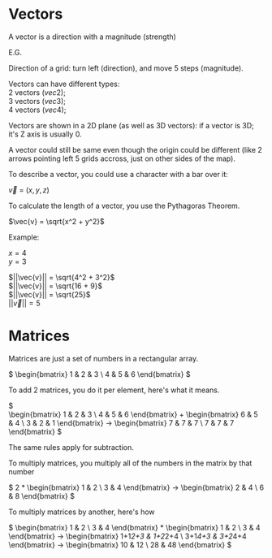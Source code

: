# Vectors

A vector is a direction with a magnitude (strength)

E.G.

Direction of a grid:
   turn left (direction),
   and move 5 steps (magnitude).

Vectors can have different types:\
   2 vectors $(vec2)$;\
   3 vectors $(vec3)$;\
   4 vectors $(vec4)$;

Vectors are shown in a 2D plane (as well as 3D vectors): if a vector is 3D; it's Z axis is usually 0.

A vector could still be same even though the origin could be different (like 2 arrows pointing left 5 grids accross, just on other
sides of the map).

To describe a vector, you could use a character with a bar over it:


$\vec{v}$ = $(x,y,z)$

To calculate the length of a vector, you use the Pythagoras Theorem.

$\vec{v} = \sqrt{x^2 + y^2}$

Example:

$x = 4$\
$y = 3$

$||\vec{v}|| = \sqrt{4^2 + 3^2}$\
$||\vec{v}|| = \sqrt{16 + 9}$\
$||\vec{v}|| = \sqrt{25}$\
$||\vec{v}|| = 5$

# Matrices

Matrices are just a set of numbers in a rectangular array.

$
\begin{bmatrix}
1 & 2 & 3 \\
4 & 5 & 6
\end{bmatrix}
$

To add 2 matrices, you do it per element, here's what it means.

$              
\begin{bmatrix}
1 & 2 & 3 \\
4 & 5 & 6
\end{bmatrix}
+
\begin{bmatrix}
6 & 5 & 4 \\
3 & 2 & 1
\end{bmatrix}
->
\begin{bmatrix}
7 & 7 & 7 \\
7 & 7 & 7
\end{bmatrix}
$

The same rules apply for subtraction.

To multiply matrices, you multiply all of the numbers in the matrix by that number

$
2
*
\begin{bmatrix}
1 & 2 \\
3 & 4
\end{bmatrix}
->
\begin{bmatrix}
2 & 4 \\
6 & 8
\end{bmatrix}
$

To multiply matrices by another, here's how

$
\begin{bmatrix}
1 & 2 \\
3 & 4
\end{bmatrix}
*
\begin{bmatrix}
1 & 2 \\
3 & 4
\end{bmatrix}
->
\begin{bmatrix}
1+1*2+3 & 1+2*2+4 \\
3+1*4+3 & 3+2*4+4
\end{bmatrix}
->
\begin{bmatrix}
10 & 12 \\
28 & 48
\end{bmatrix}
$